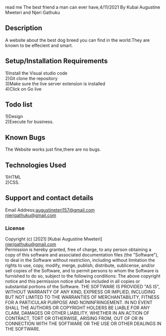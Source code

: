 read me
The best friend a man can ever have,4/11/2021
By Kubai Augustine Mweteri and Njeri Gathuku
## Description
A website about the best dog breed you can find in the world.They are known to be effecient and smart.
## Setup/Installation Requirements
1)Install the Visual studio code<br>2)Git clone the repository<br>3)Make sure the live server extension is installed<br>4)Click on Go live
## Todo list
1)Design<br>2)Execute for business.
## Known Bugs
The Website works just fine,there are no bugs.
## Technologies Used
1)HTML <br>2)CSS.
## Support and contact details
Email Address;augustineteri157@gmail.com<br>njerigathuku@gmail.com
### License
Copyright (c) [2021] [Kubai Augustine Mweteri]<br>njerigathuku@gmail.com<br>Permission is hereby granted, free of charge, to any person obtaining a copy of this software and associated documentation files (the "Software"), to deal in the Software without restriction, including without limitation the rights to use, copy, modify, merge, publish, distribute, sublicense, and/or sell copies of the Software, and to permit persons to whom the Software is furnished to do so, subject to the following conditions:
The above copyright notice and this permission notice shall be included in all copies or substantial portions of the Software.
THE SOFTWARE IS PROVIDED "AS IS", WITHOUT WARRANTY OF ANY KIND, EXPRESS OR IMPLIED, INCLUDING BUT NOT LIMITED TO THE WARRANTIES OF MERCHANTABILITY, FITNESS FOR A PARTICULAR PURPOSE AND NONINFRINGEMENT. IN NO EVENT SHALL THE AUTHORS OR COPYRIGHT HOLDERS BE LIABLE FOR ANY CLAIM, DAMAGES OR OTHER LIABILITY, WHETHER IN AN ACTION OF CONTRACT, TORT OR OTHERWISE, ARISING FROM, OUT OF OR IN CONNECTION WITH THE SOFTWARE OR THE USE OR OTHER DEALINGS IN THE SOFTWARE.
